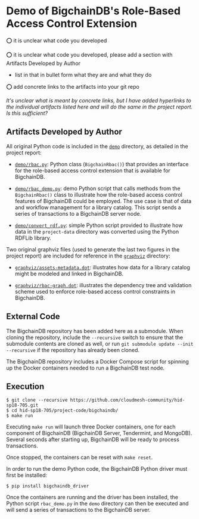 # Demo of BigchainDB's Role-Based Access Control Extension

:o: it is unclear what code you developed

:o: it is unclear what code you developed, please add a section with 
Artifacts Developed by Author

* list in that in bullet form what they are and what they do

:o: add concrete links to the artifacts into your git repo

*It's unclear what is meant by concrete links, but I have added
hyperlinks to the individual artifacts listed here and will do the same in the
project report. Is this sufficient?*

## Artifacts Developed by Author

All original Python code is included in the
[`demo`](https://github.com/cloudmesh-community/hid-sp18-705/tree/master/project-code/demo)
directory, as detailed in the project report:

* [`demo/rbac.py`](https://github.com/cloudmesh-community/hid-sp18-705/blob/master/project-code/demo/rbac.py):
Python class (`BigchainRbac()`) that provides an interface for the role-based
access control extension that is available for BigchainDB.

* [`demo/rbac_demo.py`](https://github.com/cloudmesh-community/hid-sp18-705/blob/master/project-code/demo/rbac_demo.py):
demo Python script that calls methods from the `BigchainRbac()` class to
illustrate how the role-based access control features of BigchainDB could be
employed. The use case is that of data and workflow management for a library
catalog. This script sends a series of transactions to a BigchainDB server
node.

* [`demo/convert_rdf.py`](https://github.com/cloudmesh-community/hid-sp18-705/blob/master/project-code/demo/convert_rdf.py):
simple Python script provided to illustrate how data in the `project-data`
directory was converted using the Python RDFLib library. 

Two original graphviz files (used to generate the last two figures in
the project report) are included for reference in the
[`graphviz`](https://github.com/cloudmesh-community/hid-sp18-705/tree/master/project-code/graphviz)
directory: 

* [`graphviz/assets-metadata.dot`](https://github.com/cloudmesh-community/hid-sp18-705/blob/master/project-code/graphviz/assets-metadata.dot): illustrates how data for a library catalog might be modeled and linked
in BigchainDB.
  
* [`graphviz/rbac-graph.dot`](https://github.com/cloudmesh-community/hid-sp18-705/blob/master/project-code/graphviz/rbac-graph.dot): illustrates the dependency tree and validation scheme used to enforce
role-based access control constraints in BigchainDB.

## External Code

The BigchainDB repository has been added here as a submodule. When
cloning the repository, include the `--recursive` switch to ensure that the
submodule contents are cloned as well, or run `git submodule update --init
--recursive` if the repository has already been cloned.

The BigchainDB repository includes a Docker Compose script for spinning
up the Docker containers needed to run a BigchainDB test node.

## Execution

```
$ git clone --recursive https://github.com/cloudmesh-community/hid-sp18-705.git
$ cd hid-sp18-705/project-code/bigchaindb/
$ make run
```

Executing `make run` will launch three Docker containers, one for each
component of BigchainDB (BigchainDB Server, Tendermint, and MongoDB).
Several seconds after starting up, BigchainDB will be ready to process
transactions.

Once stopped, the containers can be reset with `make reset`.

In order to run the demo Python code, the BigchainDB Python driver must
first be installed:

``` 
$ pip install bigchaindb_driver
```

Once the containers are running and the driver has been installed, the
Python script `rbac_demo.py` in the `demo` directory can then be executed
and will send a series of transactions to the BigchainDB server.
